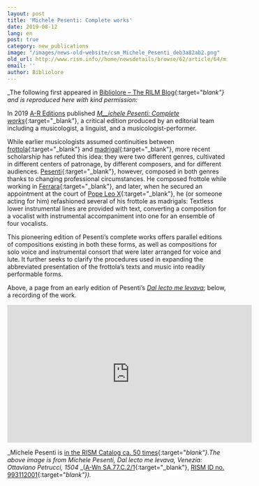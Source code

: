 ```yaml
---
layout: post
title: 'Michele Pesenti: Complete works'
date: 2019-08-12
lang: en
post: true
category: new_publications
image: "/images/news-old-website/csm_Michele_Pesenti_deb3a82ab2.png"
old_url: http://www.rism.info//home/newsdetails/browse/62/article/64/michele-pesenti-complete-works.html
email: ''
author: Bibliolore
---
```



_The following first appeared in [Bibliolore – The RILM Blog](https://bibliolore.org/2019/05/20/michele-pesenti-complete-works/){:target="_blank"} and is reproduced here with kind permission:_

In 2019 [A-R Editions](https://www.areditions.com/) published [_M__ichele Pesenti: Complete works_](https://www.areditions.com/pesenti-complete-works-r171.html?mc_cid=1d97453d3c&mc_eid=fc69aee4f2){:target="_blank"}, a critical edition produced by an editorial team including a musicologist, a linguist, and a musicologist-performer.

While earlier musicologists assumed continuities between [frottola](https://en.wikipedia.org/wiki/Frottola){:target="_blank"} and [madrigal](https://en.wikipedia.org/wiki/Madrigal){:target="_blank"}, more recent scholarship has refuted this idea: they were two different genres, cultivated in different centers of patronage, by different composers, and for different audiences.
[
Pesenti](https://en.wikipedia.org/wiki/Michele_Pesenti){:target="_blank"}, however, composed in both genres thanks to changing professional circumstances. He composed frottole while working in [Ferrara](https://en.wikipedia.org/wiki/Ferrara){:target="_blank"}, and later, when he secured an appointment at the court of [Pope Leo X](https://en.wikipedia.org/wiki/Pope_Leo_X){:target="_blank"}, he (or someone acting for him) refashioned several of his frottole as madrigals: Textless lower instrumental lines are provided with text, converting a composition for a vocalist with instrumental accompaniment into one for an ensemble of four vocalists.

This pioneering edition of Pesenti’s complete works offers parallel editions of compositions existing in both these forms, as well as compositions for solo voice and instrumental consort that were later arranged for voice and lute. It further seeks to clarify the procedures used in expanding the abbreviated presentation of the frottola’s texts and music into readily performable forms.

Above, a page from an early edition of Pesenti’s [_Dal lecto me levava_](http://stcpress.org/pieces/dal_lecto_me_levava); below, a recording of the work.

<iframe width="560" height="315" src="https://www.youtube.com/embed/xkJ-yTzmX6I" frameborder="0" allow="accelerometer; autoplay; encrypted-media; gyroscope; picture-in-picture" allowfullscreen></iframe>



_Michele Pesenti is [in the RISM Catalog ca. 50 times](https://opac.rism.info/search?View=rism&author=Pesenti+Michele&Language=en){:target="_blank"}.The above image is from_ _Michele Pesenti, Dal lecto me levava, Venezia: Ottaviano Petrucci, 1504_ _([A-Wn SA.77.C.2/1](http://data.onb.ac.at/rep/10044D45){:target="_blank"}, [RISM ID no. 993112001](https://opac.rism.info/search?id=00000993112001&View=rism){:target="_blank"})._



<script type="text/javascript">var switchTo5x=true;</script><script type="text/javascript" src="http://w.sharethis.com/button/buttons.js"></script><script type="text/javascript">stLight.options({publisher: "9b601438-1ce1-49d8-bfd7-9cff5df54c17", doNotHash: false, doNotCopy: false, hashAddressBar: false});</script>